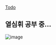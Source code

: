 [Todo](https://github.com/choimagon/Todo)

## 열심휘 공부 중...
![image](https://github.com/user-attachments/assets/0e1a0a2f-3715-4aa9-9b2a-fab7f21d2d53)

<!--
**choimagon/choimagon** is a ✨ _special_ ✨ repository because its `README.md` (this file) appears on your GitHub profile.

Here are some ideas to get you started:

- 🔭 I’m currently working on ...
- 🌱 I’m currently learning ...
- 👯 I’m looking to collaborate on ...
- 🤔 I’m looking for help with ...
- 💬 Ask me about ...
- 📫 How to reach me: ...
- 😄 Pronouns: ...
- ⚡ Fun fact: ...
-->
